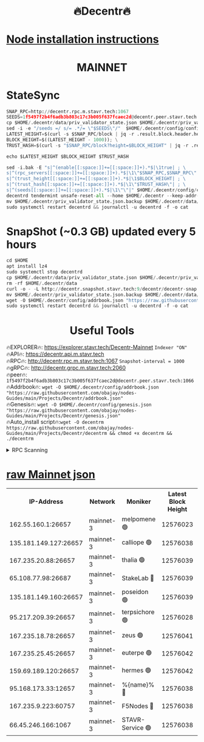 <h1 align="center"> 🔥Decentr🔥</h1>

[Node installation instructions](https://github.com/obajay/nodes-Guides/tree/main/Projects/Decentr)
=
<h1 align="center"> MAINNET</h1>

# StateSync
```python
SNAP_RPC=http://decentr.rpc.m.stavr.tech:1067
SEEDS=1f5497f2b4f6adb3b803c17c3b005f637fcaec2d@decentr.peer.stavr.tech:1066
cp $HOME/.decentr/data/priv_validator_state.json $HOME/.decentr/priv_validator_state.json.backup
sed -i -e "/seeds =/ s/= .*/= \"$SEEDS\"/"  $HOME/.decentr/config/config.toml
LATEST_HEIGHT=$(curl -s $SNAP_RPC/block | jq -r .result.block.header.height); \
BLOCK_HEIGHT=$((LATEST_HEIGHT - 1000)); \
TRUST_HASH=$(curl -s "$SNAP_RPC/block?height=$BLOCK_HEIGHT" | jq -r .result.block_id.hash)

echo $LATEST_HEIGHT $BLOCK_HEIGHT $TRUST_HASH

sed -i.bak -E "s|^(enable[[:space:]]+=[[:space:]]+).*$|\1true| ; \
s|^(rpc_servers[[:space:]]+=[[:space:]]+).*$|\1\"$SNAP_RPC,$SNAP_RPC\"| ; \
s|^(trust_height[[:space:]]+=[[:space:]]+).*$|\1$BLOCK_HEIGHT| ; \
s|^(trust_hash[[:space:]]+=[[:space:]]+).*$|\1\"$TRUST_HASH\"| ; \
s|^(seeds[[:space:]]+=[[:space:]]+).*$|\1\"\"|" $HOME/.decentr/config/config.toml
decentrd tendermint unsafe-reset-all --home $HOME/.decentr --keep-addr-book
mv $HOME/.decentr/priv_validator_state.json.backup $HOME/.decentr/data/priv_validator_state.json
sudo systemctl restart decentrd && journalctl -u decentrd -f -o cat
```
# SnapShot (~0.3 GB) updated every 5 hours
```python
cd $HOME
apt install lz4
sudo systemctl stop decentrd
cp $HOME/.decentr/data/priv_validator_state.json $HOME/.decentr/priv_validator_state.json.backup
rm -rf $HOME/.decentr/data
curl -o - -L http://decentr.snapshot.stavr.tech:9/decentr/decentr-snap.tar.lz4 | lz4 -c -d - | tar -x -C $HOME/.decentr --strip-components 2
mv $HOME/.decentr/priv_validator_state.json.backup $HOME/.decentr/data/priv_validator_state.json
wget -O $HOME/.decentr/config/addrbook.json "https://raw.githubusercontent.com/obajay/nodes-Guides/main/Projects/Decentr/addrbook.json"
sudo systemctl restart decentrd && journalctl -u decentrd -f -o cat
```

 <h1 align="center"> Useful Tools</h1>

🔥EXPLORER🔥:     https://explorer.stavr.tech/Decentr-Mainnet        `Indexer "ON"` \
🔥API🔥:          https://decentr.api.m.stavr.tech \
🔥RPC🔥:          http://decentr.rpc.m.stavr.tech:1067              `Snapshot-interval = 1000` \
🔥gRPC🔥:         http://decentr.grpc.m.stavr.tech:2060 \
🔥peer🔥:         `1f5497f2b4f6adb3b803c17c3b005f637fcaec2d@decentr.peer.stavr.tech:1066` \
🔥Addrbook🔥:  `wget -O $HOME/.decentr/config/addrbook.json "https://raw.githubusercontent.com/obajay/nodes-Guides/main/Projects/Decentr/addrbook.json"` \
🔥Genesis🔥:  `wget -O $HOME/.decentr/config/genesis.json "https://raw.githubusercontent.com/obajay/nodes-Guides/main/Projects/Decentr/genesis.json"` \
🔥Auto_install script🔥:`wget -O decentrm https://raw.githubusercontent.com/obajay/nodes-Guides/main/Projects/Decentr/decentrm && chmod +x decentrm && ./decentrm`

<details>
<summary>RPC Scanning</summary>

<h2 align="center"> We scan nodes in real time every 4 hours. And we provide the final result of RPC endpoints.
We cannot influence the operation of these nodes in any way. </h2>


```python
If Voting Power is higher than 0 --> then the Node is a validator of the network and may be subject to attack and be a potential threat to the chain.
```
```python
We marked such validators with a red symbol
```

</details>

[raw Mainnet json](https://rpc-check.decentrm.stavr.tech/decentrm/rpc-decentrm-result.json)
=



<table><tr><th>IP-Address</th><th>Network</th><th>Moniker</th><th>Latest Block Height</th><th>Earliest Block Height</th><th>Catching Up</th><th>Tx Index</th><th>Voting Power</th><th>Scan Time</th></tr><tr><td>162.55.160.1:26657</td><td>mainnet-3</td><td>melpomene 🟢</td><td>12576023</td><td>1688950</td><td>False</td><td>on</td><td>0</td><td>2024-01-24T17:22:33.830898097UTC</td></tr><tr><td>135.181.149.127:26657</td><td>mainnet-3</td><td>calliope 🟢</td><td>12576038</td><td>1688950</td><td>False</td><td>on</td><td>0</td><td>2024-01-24T17:22:36.314058556UTC</td></tr><tr><td>167.235.20.88:26657</td><td>mainnet-3</td><td>thalia 🟢</td><td>12576039</td><td>1688950</td><td>False</td><td>on</td><td>0</td><td>2024-01-24T17:22:42.034577803UTC</td></tr><tr><td>65.108.77.98:26687</td><td>mainnet-3</td><td>StakeLab 🔴</td><td>12576039</td><td>1688950</td><td>False</td><td>on</td><td>5403811</td><td>2024-01-24T17:22:42.397676021UTC</td></tr><tr><td>135.181.149.160:26657</td><td>mainnet-3</td><td>poseidon 🟢</td><td>12576039</td><td>1688950</td><td>False</td><td>on</td><td>0</td><td>2024-01-24T17:22:47.060406783UTC</td></tr><tr><td>95.217.209.39:26657</td><td>mainnet-3</td><td>terpsichore 🟢</td><td>12576028</td><td>1688950</td><td>False</td><td>on</td><td>0</td><td>2024-01-24T17:22:53.579509650UTC</td></tr><tr><td>167.235.18.78:26657</td><td>mainnet-3</td><td>zeus 🟢</td><td>12576041</td><td>1688950</td><td>False</td><td>on</td><td>0</td><td>2024-01-24T17:22:57.906234387UTC</td></tr><tr><td>167.235.25.45:26657</td><td>mainnet-3</td><td>euterpe 🟢</td><td>12576042</td><td>1688950</td><td>False</td><td>on</td><td>0</td><td>2024-01-24T17:23:00.229805896UTC</td></tr><tr><td>159.69.189.120:26657</td><td>mainnet-3</td><td>hermes 🟢</td><td>12576042</td><td>1688950</td><td>False</td><td>on</td><td>0</td><td>2024-01-24T17:23:02.520948647UTC</td></tr><tr><td>95.168.173.33:12657</td><td>mainnet-3</td><td>%{name}% 🔴</td><td>12576038</td><td>8964001</td><td>False</td><td>on</td><td>4176562</td><td>2024-01-24T17:22:37.401958903UTC</td></tr><tr><td>167.235.9.223:60757</td><td>mainnet-3</td><td>F5Nodes 🔴</td><td>12576038</td><td>12380001</td><td>False</td><td>off</td><td>562</td><td>2024-01-24T17:22:37.641326496UTC</td></tr><tr><td>66.45.246.166:1067</td><td>mainnet-3</td><td>STAVR-Service 🟢</td><td>12576038</td><td>12574001</td><td>False</td><td>on</td><td>0</td><td>2024-01-24T17:22:36.877351984UTC</td></tr></table>
